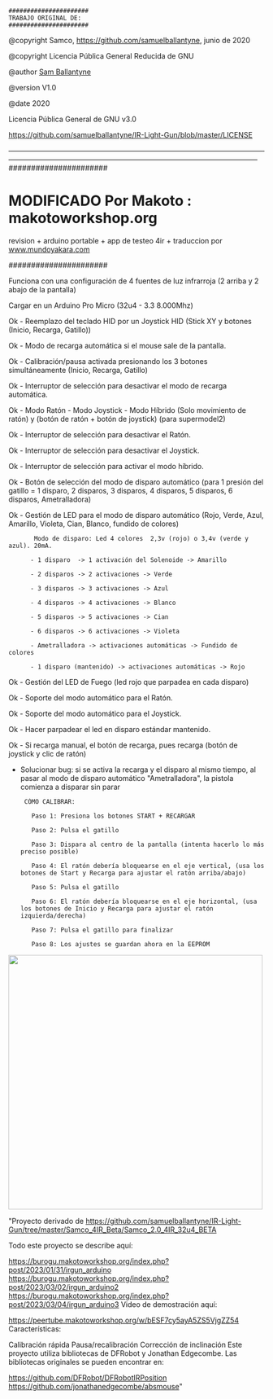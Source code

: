     ######################
    TRABAJO ORIGINAL DE:
    ######################
   
   @copyright   Samco, https://github.com/samuelballantyne, junio de 2020
   
   @copyright   Licencia Pública General Reducida de GNU
   
   @author [Sam Ballantyne](samuelballantyne@hotmail.com)
   
   @version  V1.0
   
   @date  2020
   
   Licencia Pública General de GNU v3.0
   
   https://github.com/samuelballantyne/IR-Light-Gun/blob/master/LICENSE
   
  ———————————————————————————————————————————————————————————————————————
   ######################
   
   # MODIFICADO Por Makoto : makotoworkshop.org
   
   revision + arduino portable + app de testeo 4ir + traduccion por www.mundoyakara.com
   
   ######################
   

   Funciona con una configuración de 4 fuentes de luz infrarroja (2 arriba y 2 abajo de la pantalla)
   
   Cargar en un Arduino Pro Micro (32u4 - 3.3 8.000Mhz)
   
   
   Ok - Reemplazo del teclado HID por un Joystick HID (Stick XY y botones (Inicio, Recarga, Gatillo))
   
   Ok - Modo de recarga automática si el mouse sale de la pantalla.
   
   Ok - Calibración/pausa activada presionando los 3 botones simultáneamente (Inicio, Recarga, Gatillo)
   
   Ok - Interruptor de selección para desactivar el modo de recarga automática.
   
   Ok - Modo Ratón - Modo Joystick - Modo Híbrido (Solo movimiento de ratón) y (botón de ratón + botón de joystick) (para supermodel2)
   
   Ok - Interruptor de selección para desactivar el Ratón.
   
   Ok - Interruptor de selección para desactivar el Joystick.
   
   Ok - Interruptor de selección para activar el modo híbrido.
   
   Ok - Botón de selección del modo de disparo automático (para 1 presión del gatillo = 1 disparo, 2 disparos, 3 disparos, 4 disparos, 5 disparos, 6 disparos, Ametralladora)
   
   Ok - Gestión de LED para el modo de disparo automático (Rojo, Verde, Azul, Amarillo, Violeta, Cian, Blanco, fundido de colores)
   
           Modo de disparo: Led 4 colores  2,3v (rojo) o 3,4v (verde y azul). 20mA.
           
          - 1 disparo  -> 1 activación del Solenoide -> Amarillo
          
          - 2 disparos -> 2 activaciones -> Verde
          
          - 3 disparos -> 3 activaciones -> Azul
          
          - 4 disparos -> 4 activaciones -> Blanco
          
          - 5 disparos -> 5 activaciones -> Cian
          
          - 6 disparos -> 6 activaciones -> Violeta
          
          - Ametralladora -> activaciones automáticas -> Fundido de colores
          
          - 1 disparo (mantenido) -> activaciones automáticas -> Rojo
          
   Ok - Gestión del LED de Fuego (led rojo que parpadea en cada disparo)
   
   Ok - Soporte del modo automático para el Ratón.
   
   Ok - Soporte del modo automático para el Joystick.
   
   Ok - Hacer parpadear el led en disparo estándar mantenido.
   
   Ok - Si recarga manual, el botón de recarga, pues recarga (botón de joystick y clic de ratón)
   
   - Solucionar bug: si se activa la recarga y el disparo al mismo tiempo, al pasar al modo de disparo automático "Ametralladora", la pistola comienza a disparar sin parar
      
          CÓMO CALIBRAR:
     
            Paso 1: Presiona los botones START + RECARGAR

            Paso 2: Pulsa el gatillo

            Paso 3: Dispara al centro de la pantalla (intenta hacerlo lo más preciso posible)

            Paso 4: El ratón debería bloquearse en el eje vertical, (usa los botones de Start y Recarga para ajustar el ratón arriba/abajo)

            Paso 5: Pulsa el gatillo

            Paso 6: El ratón debería bloquearse en el eje horizontal, (usa los botones de Inicio y Recarga para ajustar el ratón izquierda/derecha)

            Paso 7: Pulsa el gatillo para finalizar

            Paso 8: Los ajustes se guardan ahora en la EEPROM

<img src="ARDUINO MICRO MAKOTO.jpg"
height="500">

"Proyecto derivado de https://github.com/samuelballantyne/IR-Light-Gun/tree/master/Samco_4IR_Beta/Samco_2.0_4IR_32u4_BETA

Todo este proyecto se describe aquí:

https://burogu.makotoworkshop.org/index.php?post/2023/01/31/irgun_arduino
https://burogu.makotoworkshop.org/index.php?post/2023/03/02/irgun_arduino2
https://burogu.makotoworkshop.org/index.php?post/2023/03/04/irgun_arduino3
Video de demostración aquí:

https://peertube.makotoworkshop.org/w/bESF7cy5ayA5ZS5VjgZZ54
Características:

Calibración rápida
Pausa/recalibración
Corrección de inclinación
Este proyecto utiliza bibliotecas de DFRobot y Jonathan Edgecombe. Las bibliotecas originales se pueden encontrar en:

https://github.com/DFRobot/DFRobotIRPosition
https://github.com/jonathanedgecombe/absmouse"
